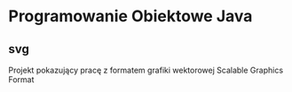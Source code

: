 # Programowanie Obiektowe Java
## svg
Projekt pokazujący pracę z formatem grafiki wektorowej Scalable Graphics Format
